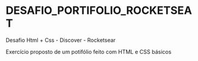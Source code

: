 # DESAFIO_PORTIFOLIO_ROCKETSEAT
Desafio Html + Css - Discover - Rocketsear

Exercício proposto de um potifólio feito com HTML e CSS básicos
